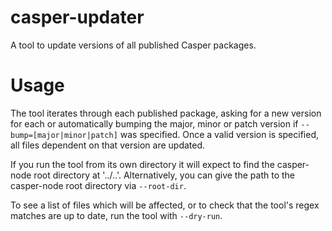 # casper-updater

A tool to update versions of all published Casper packages.

# Usage

The tool iterates through each published package, asking for a new version for each or automatically bumping the major, minor or patch version if `--bump=[major|minor|patch]` was specified.  Once a valid version is specified, all files dependent on that version are updated.

If you run the tool from its own directory it will expect to find the casper-node root directory at '../..'.  Alternatively, you can give the path to the casper-node root directory via `--root-dir`.    

To see a list of files which will be affected, or to check that the tool's regex matches are up to date, run the tool with `--dry-run`.
